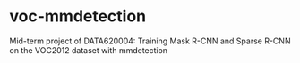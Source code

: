 # voc-mmdetection
Mid-term project of DATA620004: Training Mask R-CNN and Sparse R-CNN on the VOC2012 dataset with mmdetection
